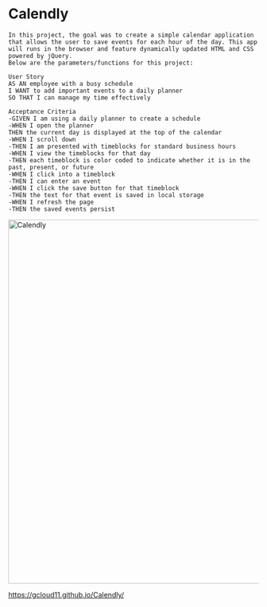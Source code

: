 # Calendly
```
In this project, the goal was to create a simple calendar application that allows the user to save events for each hour of the day. This app will runs in the browser and feature dynamically updated HTML and CSS powered by jQuery.
Below are the parameters/functions for this project:
```
```
User Story
AS AN employee with a busy schedule
I WANT to add important events to a daily planner
SO THAT I can manage my time effectively
```
```
Acceptance Criteria
-GIVEN I am using a daily planner to create a schedule
-WHEN I open the planner
THEN the current day is displayed at the top of the calendar
-WHEN I scroll down
-THEN I am presented with timeblocks for standard business hours
-WHEN I view the timeblocks for that day
-THEN each timeblock is color coded to indicate whether it is in the past, present, or future
-WHEN I click into a timeblock
-THEN I can enter an event
-WHEN I click the save button for that timeblock
-THEN the text for that event is saved in local storage
-WHEN I refresh the page
-THEN the saved events persist
```

<img width="732" alt="Calendly" src="https://user-images.githubusercontent.com/67169488/90987598-bfba7100-e551-11ea-98dc-c02929546ff0.png">


https://gcloud11.github.io/Calendly/






